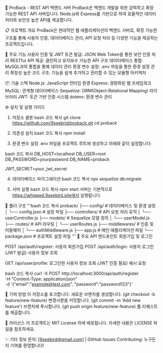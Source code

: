 🚀 ProBack - REST API 백엔드 서버
ProBack은 백엔드 개발을 위한 강력하고 확장 가능한 REST API 서버입니다.
Node.js와 Express를 기반으로 하여 효율적인 데이터 처리와 보안성 높은 API를 제공합니다.

📋 프로젝트 개요
ProBack은 현대적인 웹 애플리케이션의 백엔드 서버로, 확장 가능한 구조를 통해 사용자 인증,
데이터베이스 관리, API 요청 처리 등 다양한 기능을 제공하는 프로젝트입니다.

🔑 주요 기능
사용자 인증 및 JWT 토큰 발급: JSON Web Token을 통한 보안 인증 처리
RESTful API 제공: 클린하고 유지보수 가능한 API 구조
데이터베이스 통합: MySQL과의 통합을 통해 데이터 관리
환경 변수 설정: .env 파일을 통한 환경 설정 관리
확장성 높은 코드 구조: 기능을 쉽게 추가하고 관리할 수 있는 모듈형 아키텍처

📦 기술 스택
Node.js: JavaScript 런타임 환경
Express: 경량화된 웹 프레임워크
MySQL: 관계형 데이터베이스
Sequelize: ORM(Object-Relational Mapping) 라이브러리
JWT: 토큰 기반 인증 시스템
dotenv: 환경 변수 관리

⚙️ 설치 및 실행 가이드

1. 저장소 클론
   bash
   코드 복사
   git clone https://github.com/9seebrid/proback.git
   cd proback

2. 의존성 설치
   bash
   코드 복사
   npm install

3. 환경 변수 설정
   .env 파일을 프로젝트 루트에 생성하고 아래와 같이 설정합니다:

bash
코드 복사
DB_HOST=localhost
DB_USER=root
DB_PASSWORD=yourpassword
DB_NAME=proback

JWT_SECRET=your_jwt_secret

4. 데이터베이스 마이그레이션
   bash
   코드 복사
   npx sequelize db:migrate

5. 서버 실행
   bash
   코드 복사
   npm start
   서버는 기본적으로 https://whipped.9seebird.site에서 실행됩니다.

📂 폴더 구조
'''bash
코드 복사
proback/
├── config/ # 데이터베이스 및 환경 설정
│ └── config.json # 설정 파일
├── controllers/ # API 요청 처리 로직
│ └── userController.js
├── models/ # Sequelize 모델 정의
│ └── userModel.js
├── routes/ # API 라우팅
│ └── userRoutes.js
├── middlewares/ # 인증 및 미들웨어
│ └── authMiddleware.js
├── app.js # 메인 애플리케이션 파일
└── package.json # 프로젝트 설정 파일
'''
🎯 주요 API 엔드포인트
회원가입 및 로그인

POST /api/auth/register: 사용자 회원가입
POST /api/auth/login: 사용자 로그인 (JWT 발급)
사용자 정보 조회

GET /api/user/profile: 로그인한 사용자 정보 조회 (JWT 인증 필요)
예시 요청

bash
코드 복사
curl -X POST http://localhost:3000/api/auth/register \
-H "Content-Type: application/json" \
-d '{"email":"example@test.com", "password":"password123"}'

🤝 기여 방법
이 저장소를 포크합니다.
새로운 브랜치를 생성합니다. (git checkout -b feature/new-feature)
변경사항을 커밋합니다. (git commit -m 'Add new feature')
브랜치에 푸시합니다. (git push origin feature/new-feature)
풀 리퀘스트를 제출합니다.

📜 라이선스
이 프로젝트는 MIT License 하에 배포됩니다. 자세한 내용은 LICENSE 파일을 참조하세요.

✨ 기타 정보
문의: [9seebird@gmail.com] | GitHub Issues
Contributing: 누구든지 기여를 환영합니다!
